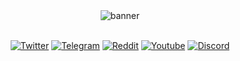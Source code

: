 <div align="center">
<img src="https://github.com/ainomodatalab/ainomodatalab/blob/4be804d5601bf6185138448e55782689a3644621/img/banner.jpg" alt="banner"/>

</br>
</br>
</div>

<div align="center">
  
[![Twitter](https://img.shields.io/badge/follow-%40Ainomo-ae73fa?logo=twitter&style=for-the-badge)](https://twitter.com/)
[![Telegram](https://img.shields.io/badge/join-Ainomo-ae73fa?style=for-the-badge&logo=telegram)](https://t.me/)
[![Reddit](https://img.shields.io/badge/follow-Ainomo-ae73fa?style=for-the-badge&logo=reddit)](https://www.reddit.com/user/)
[![Youtube](https://img.shields.io/badge/subscribe-Ainomo-ae73fa?style=for-the-badge&logo=youtube)](https://www.youtube.com/channel/)
[![Discord](https://img.shields.io/badge/join-Ainomo-ae73fa?style=for-the-badge&logo=discord)](https://discord.com/)
</br>

